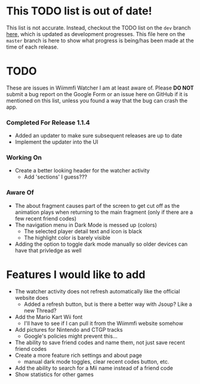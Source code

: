 # This TODO list is out of date!
This list is not accurate. Instead, checkout the TODO list on the `dev` branch [here,](https://github.com/brysonsteck/wiimmfi-watcher/blob/dev/TODO.md) which is updated as development progresses. This file here on the `master` branch is here to show what progress is being/has been made at the time of each release.

# TODO
These are issues in Wiimmfi Watcher I am at least aware of. Please **DO NOT** submit a bug report on the Google Form or an issue here on GitHub if it is mentioned on this list, unless you found a way that the bug can crash the app.

### Completed For Release 1.1.4
* Added an updater to make sure subsequent releases are up to date
* Implement the updater into the UI

### Working On
* Create a better looking header for the watcher activity
    * Add 'sections' I guess???

### Aware Of
* The about fragment causes part of the screen to get cut off as the animation plays when returning to the main fragment (only if there are a few recent friend codes)
* The navigation menu in Dark Mode is messed up (colors)
    * The selected player detail text and icon is black
    * The highlight color is barely visible
* Adding the option to toggle dark mode manually so older devices can have that privledge as well

# Features I would like to add
* The watcher activity does not refresh automatically like the official website does
    * Added a refresh button, but is there a better way with Jsoup? Like a new Thread?
* Add the Mario Kart Wii font
    * I'll have to see if I can pull it from the Wiimmfi website somehow
* Add pictures for Nintendo and CTGP tracks
    * Google's policies might prevent this...
* The ability to save friend codes and name them, not just save recent friend codes
* Create a more feature rich settings and about page
    * manual dark mode toggles, clear recent codes button, etc.
* Add the ability to search for a Mii name instead of a friend code
* Show statistics for other games
